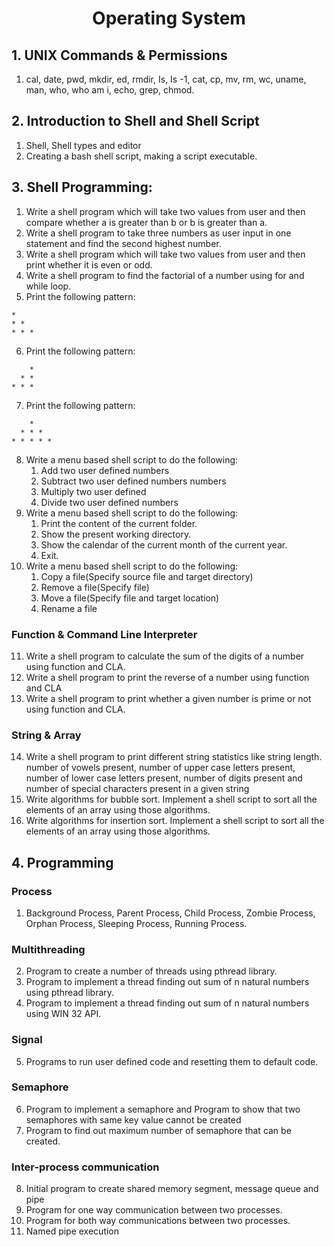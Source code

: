 <h1 align="center">Operating System</h1>


## 1. UNIX Commands & Permissions

1. cal, date, pwd, mkdir, ed, rmdir, Is, Is -1, cat, cp, mv, rm, wc, uname, man, who, who am i, echo, grep, chmod.

## 2. Introduction to Shell and Shell Script

1. Shell, Shell types and editor
2. Creating a bash shell script, making a script executable.

## 3. Shell Programming:

01. Write a shell program which will take two values from user and then compare whether a is greater than b or b is greater than a.
02. Write a shell program to take three numbers as user input in one statement and find the second highest number.
03. Write a shell program which will take two values from user and then print whether it is even or odd.
04. Write a shell program to find the factorial of a number using for and while loop.
05. Print the following pattern:
```
*
* *
* * *
```
06. Print the following pattern:
```
    *
  * *
* * *
```
07. Print the following pattern:
```
    *
  * * *
* * * * *
```
08. Write a menu based shell script to do the following:
    1. Add two user defined numbers
    2. Subtract two user defined numbers numbers
    3. Multiply two user defined
    4. Divide two user defined numbers
09. Write a menu based shell script to do the following:
    1. Print the content of the current folder.
    2. Show the present working directory.
    3. Show the calendar of the current month of the current year.
    4. Exit.
10. Write a menu based shell script to do the following:
    1. Copy a file(Specify source file and target directory)
    2. Remove a file(Specify file)
    3. Move a file(Specify file and target location)
    4. Rename a file

### Function & Command Line Interpreter

11. Write a shell program to calculate the sum of the digits of a number using function and CLA.
12. Write a shell program to print the reverse of a number using function and CLA
13. Write a shell program to print whether a given number is prime or not using function and CLA.

### String & Array

14. Write a shell program to print different string statistics like string length. number of vowels present, number of upper case letters present, number of lower case letters present, number of digits present and number of special characters present in a given string
15. Write algorithms for bubble sort. Implement a shell script to sort all the elements of an array using those algorithms.
16. Write algorithms for insertion sort. Implement a shell script to sort all the elements of an array using those algorithms.

## 4. Programming

### Process

01. Background Process, Parent Process, Child Process, Zombie Process, Orphan Process, Sleeping Process, Running Process.

### Multithreading

02. Program to create a number of threads using pthread library.
03. Program to implement a thread finding out sum of n natural numbers using pthread library.
04. Program to implement a thread finding out sum of n natural numbers using WIN 32 API.

### Signal

05. Programs to run user defined code and resetting them to default code.

### Semaphore

06. Program to implement a semaphore and Program to show that two semaphores with same key value cannot be created
07. Program to find out maximum number of semaphore that can be created.

### Inter-process communication

08. Initial program to create shared memory segment, message queue and pipe
09. Program for one way communication between two processes.
10. Program for both way communications between two processes.
11. Named pipe execution